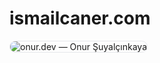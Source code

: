 # ismailcaner.com

<img src="images/og.png" alt="onur.dev — Onur Şuyalçınkaya" style="border-radius: 12px; border: 1px solid #e5e7eb" />

<br>
<br>

